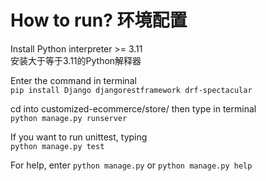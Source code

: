 # How to run? 环境配置
Install Python interpreter >= 3.11  
安装大于等于3.11的Python解释器

Enter the command in terminal  
`pip install Django djangorestframework drf-spectacular`

cd into customized-ecommerce/store/ then type in terminal  
`python manage.py runserver`

If you want to run unittest, typing  
`python manage.py test`

For help, enter `python manage.py` or `python manage.py help`